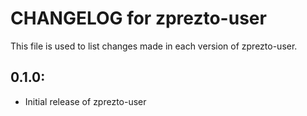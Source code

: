 # CHANGELOG for zprezto-user

This file is used to list changes made in each version of zprezto-user.

## 0.1.0:

* Initial release of zprezto-user